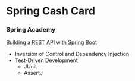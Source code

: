 # Spring Cash Card
### Spring Academy
[Building a REST API with Spring Boot](https://spring.academy/courses/building-a-rest-api-with-spring-boot)

- Inversion of Control and Dependency Injection
- Test-Driven Development
  - JUnit
  - AssertJ